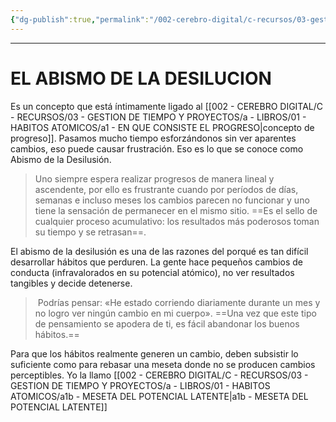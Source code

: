 ```yaml
---
{"dg-publish":true,"permalink":"/002-cerebro-digital/c-recursos/03-gestion-de-tiempo-y-proyectos/a-libros/01-habitos-atomicos/a1a-el-abismo-de-la-desilucion/"}
---
```



---
# EL ABISMO DE LA DESILUCION
Es un concepto que está íntimamente ligado al [[002 - CEREBRO DIGITAL/C - RECURSOS/03 - GESTION DE TIEMPO Y PROYECTOS/a - LIBROS/01 - HABITOS ATOMICOS/a1 - EN QUE CONSISTE EL PROGRESO\|concepto de progreso]]. Pasamos mucho tiempo esforzándonos sin ver aparentes cambios, eso puede causar frustración. Eso es lo que se conoce como Abismo de la Desilusión.

>Uno siempre espera realizar progresos de manera lineal y ascendente, por ello es frustrante cuando por períodos de días, semanas e incluso meses los cambios parecen no funcionar y uno tiene la sensación de permanecer en el mismo sitio. ==Es el sello de cualquier proceso acumulativo: los resultados más poderosos toman su tiempo y se retrasan==.

El abismo de la desilusión es una de las razones del porqué es tan difícil desarrollar hábitos que perduren.
La gente hace pequeños cambios de conducta (infravalorados en su potencial atómico), no ver resultados tangibles y decide detenerse.

> Podrías pensar: «He estado corriendo diariamente durante un mes y no logro ver ningún cambio en mi cuerpo». ==Una vez que este tipo de pensamiento se apodera de ti, es fácil abandonar los buenos hábitos.==

Para que los hábitos realmente generen un cambio, deben subsistir lo suficiente como para rebasar una meseta donde no se producen cambios perceptibles. Yo la llamo [[002 - CEREBRO DIGITAL/C - RECURSOS/03 - GESTION DE TIEMPO Y PROYECTOS/a - LIBROS/01 - HABITOS ATOMICOS/a1b - MESETA DEL POTENCIAL LATENTE\|a1b - MESETA DEL POTENCIAL LATENTE]]

